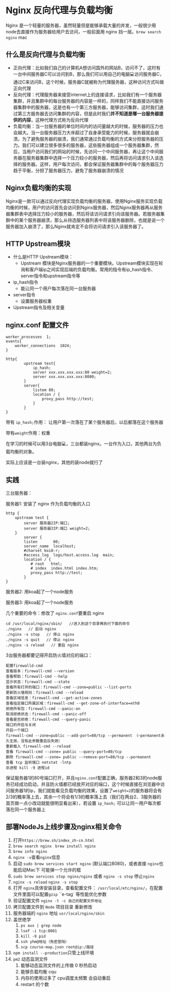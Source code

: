 #  Nginx 反向代理与负载均衡

Nginx 是一个轻量的服务器，虽然轻量但是能够承载大量的并发，一般很少用node去直接作为服务器给用户去访问，一般前面用 nginx 挡一层。`brew search nginx` mac 

## 什么是反向代理与负载均衡

* 正向代理：比如我们自己的计算机A想访问国外的网站B，访问不了，这时有一台中间服务器C可以访问到B，那么我们可以用自己的电脑💻访问服务器C，通过C来访问B，这个时候，服务器C就被称为代理服务器，这种访问方式叫做正向代理
* 反向代理：代理服务器来接受internet上的连接请求，比如我们有一个服务器集群，并且集群中的每台服务器的内容是一样的，同样我们不能直接访问服务器集群中的服务器，这是也有一个第三方服务器，能够访问集群，这时我们通过第三方服务器去访问集群的内容，但是此时我们**并不知道是哪一台服务器提供的内容**，这种代理方式称为反向代理
* 负载均衡：当一台服务器的单位时间内的访问量越大的时候，服务器的压力也会越大。当一台服务器压力大🉐️超过了自身承受能力的时候，服务器就会崩溃。为了避免服务器的崩溃，我们通常通过负载均衡的方式来分担服务器的压力。我们可以建立很多很多的服务器，这些服务器组成一个服务器集群，然后，当用户访问我们的网站的时候，先访问一个中间服务器，再让这个中间服务器在服务器集群中选择一个压力较小的服务器，然后再将访问请求引入该选择的服务器。这样，用户每次访问，都会保证服务器集群中的每个服务器压力趋于平衡，分担了服务器压力，避免了服务器崩溃的情况

## Nginx负载均衡的实现

Nginx是一款可以通过反向代理实现负载均衡的服务器，使用Nginx服务实现负载均衡的时候，用户的访问首先会访问到Nginx服务器，然后Nginx服务器再从服务器集群表中选择压力较小的服务器，然后将该访问请求引向该服务器。若服务器集群中的某个服务器崩溃，那么从待选服务器列表中将该服务器删除，也就是说一个服务器加入崩溃了，那么Nginx就肯定不会将访问请求引入该服务器了。

## HTTP Upstream模块

* 什么是HTTP Upstream模块：
  * Upstream 模块是Nginx服务器的一个重要模块。Upstream模块实现在轮询和客户端ip之间实现后端的负载均衡。常用的指令有ip_hash指令、server指令和upstream指令等
* ip_hash指令
  * 能让同一个用户每次落在同一台服务器
* server指令
  * 设置服务器权重
* Upstream指令及相关变量

## nginx.conf 配置文件

```nginx
worker_processes  1;
events{
    worker_connections  1024;
}

http{
		upstream test{
			ip_hash;
			server xxx.xxx.xxx.xxx:80 weight=2;
			server xxx.xxx.xxx.xxx:8080;
		}
		server{
			listem 80;
			location / {
				proxy_pass http://test;
			}
		}
}
```

带有 `ip_hash;`作用： 让用户第一次落在了某个服务器后，以后都落在这个服务器

带有`weight`作用：权重

在学习的时候可以用3台电脑💻，三台都装nginx。一台作为入口，其他两台为负载均衡的对象。

实际上应该是一台装nginx，其他的装node就行了

## 实践

三台服务器：

服务器1: 安装了 nginx 作为负载均衡的入口

```shell
http {
    upstream test {
        server 服务器2IP:端口;
        server 服务器3IP:端口 weight=2;
    }
		server {
        listen       80;
        server_name  localhost;
        #charset koi8-r;
        #access_log  logs/host.access.log  main;
        location / {
           # root   html;
           # index  index.html index.htm;
           proxy_pass http://test;
        }
}
```

服务器2: 用koa起了一个node服务

服务器3: 用koa起了一个node服务

几个重要的命令：修改了 `nginx.conf`要重启 nginx 

```shell
cd /usr/local/nginx/sbin/   //进入到这个目录再执行下面的命令
./nginx   // 启动 nginx
./nginx -s stop   // 停止 nginx
./nginx -s quit   // 停止 nginx
./nginx -s reload   // 重启 nginx
```

3台服务器都要记得开启防火墙对应的端口：

```
配置firewalld-cmd
查看版本：firewall-cmd --version
查看帮助：firewall-cmd --help
显示状态：firewall-cmd --state
查看所有打开的端口：firewall-cmd --zone=public --list-ports
更新防火墙规则：firewall-cmd --reload
查看区域信息：firewall-cmd --get-active-zones
查看指定接口所属区域：firewall-cmd --get-zone-of-interface=eth0
拒绝所有包：firewall-cmd --panic-on
取消拒绝状态：firewall-cmd --panic-off
查看是否拒绝：firewall-cmd --query-panic
端口的开启与关闭
开启一个端口
firewall-cmd --zone=public --add-port=80/tcp --permanent （–permanent永久生效，没有此参数重启后失效）
重新载入 firewall-cmd --reload
查看 firewall-cmd --zone= public --query-port=80/tcp
删除 firewall-cmd --zone= public --remove-port=80/tcp --permanent
查看 tcp 监听端口 netstat -lntp
杀进程 kill -9 进程id
```

保证服务器1的80号端口打开，并且`nginx.conf`配置正确，服务器2和3的node服务已经成功启动，并且防火墙都已经放开对应的端口，这个时候直接在浏览器中访问服务器1的ip，我们就能看见负载均衡的效果，设置了`weight=2`的服务器将会有2/3的概率落上去，其余一个将会有1/3的概率落上去（我们在两台2、3服务器的首页做一点小改动就能很明显看出来），若设置 `ip_hash;` 可以让同一用户每次都落在同一个服务器上

## 部署NodeJs上线步骤及nginx相关命令
1. 打开`https://brew.sh/index_zh-cn.html`
2. `brew search nginx ` `brew install nginx`
3. `brew info nginx`
4. `nginx -v`查看`nginx`信息
5. 启动 `sudo brew services start nginx` (默认端口8080)，或者直接 `nginx`也能启动Mac下 可能弹一个允许的框
6. `sudo brew services stop nginx/nginx` 或者 `nginx -s stop` 停止`nginx`
7. `nginx -s reload` `nginx -s stop`
8. 打开 `nginx`具体安装目录，查看配置文件： `/usr/local/etc/nginx/`，在配置文件里面可以配置`gzip` ``e-tag` 等性能优化参数
9. 验证配置文件 `nginx -t -c 自己的配置文件地址`
10. 拷贝配置文件到 `Node` 项目目录 重新修改
11. 服务器端的 `nginx` 地址 `usr/local/nginx/sbin`
12. 盖世绝学
    1. `ps aux | grep node`
    2. `lsof -i tcp:8081`
    3. `kill -9 pid`
    4. `ssh yhm@地址（免密登陆）`
    5.  `scp course-map.json root@ip:/路径`
13. `npm install --production`只管上线环境
14. `pm2` 动态监测文件
    1. 能够动态监测文件的上传做 0 秒热启动
    2. 能够负载均衡 cqu
    3. 内存的使用过多了 cpu调度太频繁 会自动重启
    4. restart 的个数
